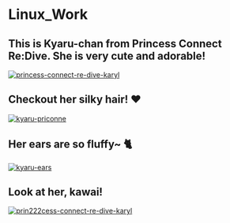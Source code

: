 # Linux_Work

## This is Kyaru-chan from Princess Connect Re:Dive. She is very cute and adorable!

<a href="https://ibb.co/sHNJ3jc"><img src="https://i.ibb.co/DpvgK4m/princess-connect-re-dive-karyl.gif" alt="princess-connect-re-dive-karyl" border="0"></a>

## Checkout her silky hair! :heart:

<a href="https://ibb.co/NS8Zkw2"><img src="https://i.ibb.co/HdWnMmT/kyaru-priconne.gif" alt="kyaru-priconne" class="center"></a>

## Her ears are so fluffy~ :cat2:

<a href="https://ibb.co/2Mt0y8t"><img src="https://i.ibb.co/T08DkK8/ezgif-com-gif-maker.gif" alt="kyaru-ears" border="0"></a>

## Look at her, kawai!

<a href="https://imgbb.com/"><img src="https://i.ibb.co/h8qHDPF/prin222cess-connect-re-dive-karyl.gif" alt="prin222cess-connect-re-dive-karyl" border="0"></a>
